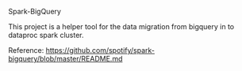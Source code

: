 Spark-BigQuery

This project is a helper tool for the data migration from bigquery in to dataproc spark cluster.


Reference:
https://github.com/spotify/spark-bigquery/blob/master/README.md

